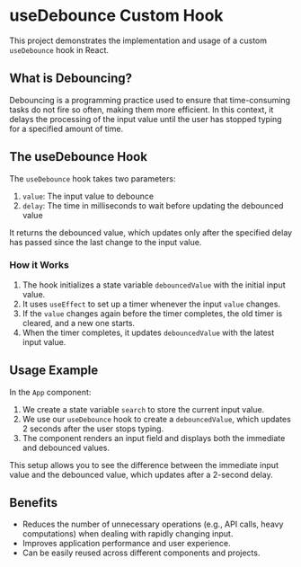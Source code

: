 # useDebounce Custom Hook

This project demonstrates the implementation and usage of a custom `useDebounce` hook in React.

## What is Debouncing?

Debouncing is a programming practice used to ensure that time-consuming tasks do not fire so often, making them more efficient. In this context, it delays the processing of the input value until the user has stopped typing for a specified amount of time.

## The useDebounce Hook

The `useDebounce` hook takes two parameters:

1. `value`: The input value to debounce
2. `delay`: The time in milliseconds to wait before updating the debounced value

It returns the debounced value, which updates only after the specified delay has passed since the last change to the input value.

### How it Works

1. The hook initializes a state variable `debouncedValue` with the initial input value.
2. It uses `useEffect` to set up a timer whenever the input `value` changes.
3. If the `value` changes again before the timer completes, the old timer is cleared, and a new one starts.
4. When the timer completes, it updates `debouncedValue` with the latest input value.

## Usage Example

In the `App` component:

1. We create a state variable `search` to store the current input value.
2. We use our `useDebounce` hook to create a `debouncedValue`, which updates 2 seconds after the user stops typing.
3. The component renders an input field and displays both the immediate and debounced values.

This setup allows you to see the difference between the immediate input value and the debounced value, which updates after a 2-second delay.

## Benefits

- Reduces the number of unnecessary operations (e.g., API calls, heavy computations) when dealing with rapidly changing input.
- Improves application performance and user experience.
- Can be easily reused across different components and projects.
